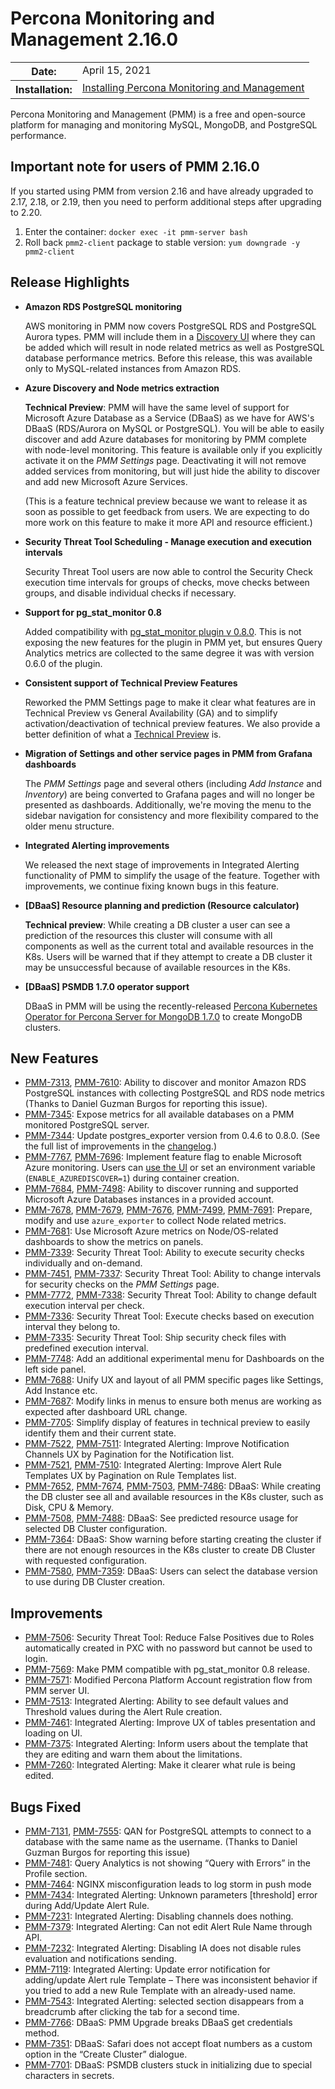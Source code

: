 # Percona Monitoring and Management 2.16.0

<table class="docutils field-list" frame="void" rules="none">
  <colgroup>
    <col class="field-name">
    <col class="field-body">
  </colgroup>
  <tbody valign="top">
    <tr class="field-odd field">
      <th class="field-name">Date:</th>
      <td class="field-body">April 15, 2021</td>
    </tr>
    <tr class="field-even field">
      <th class="field-name">Installation:</th>
      <td class="field-body">
        <a class="reference external" href="https://www.percona.com/software/pmm/quickstart">Installing Percona Monitoring and Management</a></td>
    </tr>
  </tbody>
</table>

Percona Monitoring and Management (PMM) is a free and open-source platform for managing and monitoring MySQL, MongoDB, and PostgreSQL performance.

## Important note for users of PMM 2.16.0

If you started using PMM from version 2.16 and have already upgraded to 2.17, 2.18, or 2.19, then you need to perform additional steps after upgrading to 2.20.

1. Enter the container: `docker exec -it pmm-server bash`
2. Roll back `pmm2-client` package to stable version: `yum downgrade -y pmm2-client`

## Release Highlights

- **Amazon RDS PostgreSQL monitoring**

    AWS monitoring in PMM now covers PostgreSQL RDS and PostgreSQL Aurora types. PMM will include them in a [Discovery UI](../setting-up/client/aws.md#adding-an-amazon-rds-postgresql-instance) where they can be added which will result in node related metrics as well as PostgreSQL database performance metrics. Before this release, this was available only to MySQL-related instances from Amazon RDS.

- **Azure Discovery and Node metrics extraction**

    **Technical Preview**: PMM will have the same level of support for Microsoft Azure Database as a Service (DBaaS) as we have for AWS's DBaaS (RDS/Aurora on MySQL or PostgreSQL). You will be able to easily discover and add Azure databases for monitoring by PMM complete with node-level monitoring. This feature is available only if you explicitly activate it on the *PMM Settings* page. Deactivating it will not remove added services from monitoring, but will just hide the ability to discover and add new Microsoft Azure Services.

    (This is a feature technical preview because we want to release it as soon as possible to get feedback from users. We are expecting to do more work on this feature to make it more API and resource efficient.)

- **Security Threat Tool Scheduling - Manage execution and execution intervals**

    Security Threat Tool users are now able to control the Security Check execution time intervals for groups of checks, move checks between groups, and disable individual checks if necessary.

- **Support for pg_stat_monitor 0.8**

    Added compatibility with [pg_stat_monitor plugin v 0.8.0](https://github.com/percona/pg_stat_monitor/releases/tag/REL0_8_0_STABLE ). This is not exposing the new features for the plugin in PMM yet, but ensures Query Analytics metrics are collected to the same degree it was with version 0.6.0 of the plugin.

- **Consistent support of Technical Preview Features**

    Reworked the PMM Settings page to make it clear what features are in Technical Preview vs General Availability (GA) and to simplify activation/deactivation of technical preview features. We also provide a better definition of what a [Technical Preview](../details/glossary.md#technical-preview) is.

- **Migration of Settings and other service pages in PMM from Grafana dashboards**

    The *PMM Settings* page and several others (including *Add Instance* and *Inventory*) are being converted to Grafana pages and will no longer be presented as dashboards. Additionally, we're moving the menu to the sidebar navigation for consistency and more flexibility compared to the older menu structure.

- **Integrated Alerting improvements**

    We released the next stage of improvements in Integrated Alerting functionality of PMM to simplify the usage of the feature. Together with improvements, we continue fixing known bugs in this feature.

- **[DBaaS] Resource planning and prediction (Resource calculator)**

    **Technical preview**: While creating a DB cluster a user can see a prediction of the resources this cluster will consume with all components as well as the current total and available resources in the K8s. Users will be warned that if they attempt to create a DB cluster it may be unsuccessful because of available resources in the K8s.

- **[DBaaS] PSMDB 1.7.0 operator support**

    DBaaS in PMM will be using the recently-released [Percona Kubernetes Operator for Percona Server for MongoDB 1.7.0](https://www.percona.com/doc/kubernetes-operator-for-psmongodb/RN/Kubernetes-Operator-for-PSMONGODB-RN1.7.0.html) to create MongoDB clusters.

## New Features

- [PMM-7313](https://jira.percona.com/browse/PMM-7313), [PMM-7610](https://jira.percona.com/browse/PMM-7610): Ability to discover and monitor Amazon RDS PostgreSQL instances with collecting PostgreSQL and RDS node metrics (Thanks to Daniel Guzman Burgos for reporting this issue).
- [PMM-7345](https://jira.percona.com/browse/PMM-7345): Expose metrics for all available databases on a PMM monitored PostgreSQL server.
- [PMM-7344](https://jira.percona.com/browse/PMM-7344): Update postgres_exporter version from 0.4.6 to 0.8.0. (See the full list of improvements in the [changelog](https://github.com/percona/postgres_exporter/blob/master/CHANGELOG.md).)
- [PMM-7767](https://jira.percona.com/browse/PMM-7767), [PMM-7696](https://jira.percona.com/browse/PMM-7696): Implement feature flag to enable Microsoft Azure monitoring. Users can [use the UI](../setting-up/client/azure.md) or set an environment variable (`ENABLE_AZUREDISCOVER=1`) during container creation.
- [PMM-7684](https://jira.percona.com/browse/PMM-7684), [PMM-7498](https://jira.percona.com/browse/PMM-7498): Ability to discover running and supported Microsoft Azure Databases instances in a provided account.
- [PMM-7678](https://jira.percona.com/browse/PMM-7678), [PMM-7679](https://jira.percona.com/browse/PMM-7679), [PMM-7676](https://jira.percona.com/browse/PMM-7676), [PMM-7499](https://jira.percona.com/browse/PMM-7499), [PMM-7691](https://jira.percona.com/browse/PMM-7691): Prepare, modify and use `azure_exporter` to collect Node related metrics.
- [PMM-7681](https://jira.percona.com/browse/PMM-7681): Use Microsoft Azure metrics on Node/OS-related dashboards to show the metrics on panels.
- [PMM-7339](https://jira.percona.com/browse/PMM-7339): Security Threat Tool: Ability to execute security checks individually and on-demand.
- [PMM-7451](https://jira.percona.com/browse/PMM-7451), [PMM-7337](https://jira.percona.com/browse/PMM-7337): Security Threat Tool: Ability to change intervals for security checks on the *PMM Settings* page.
- [PMM-7772](https://jira.percona.com/browse/PMM-7772), [PMM-7338](https://jira.percona.com/browse/PMM-7338): Security Threat Tool: Ability to change default execution interval per check.
- [PMM-7336](https://jira.percona.com/browse/PMM-7336): Security Threat Tool: Execute checks based on execution interval they belong to.
- [PMM-7335](https://jira.percona.com/browse/PMM-7335): Security Threat Tool: Ship security check files with predefined execution interval.
- [PMM-7748](https://jira.percona.com/browse/PMM-7748): Add an additional experimental menu for Dashboards on the left side panel.
- [PMM-7688](https://jira.percona.com/browse/PMM-7688): Unify UX and layout of all PMM specific pages like Settings, Add Instance etc.
- [PMM-7687](https://jira.percona.com/browse/PMM-7687): Modify links in menus to ensure both menus are working as expected after dashboard URL change.
- [PMM-7705](https://jira.percona.com/browse/PMM-7705): Simplify display of features in technical preview to easily identify them and their current state.
- [PMM-7522](https://jira.percona.com/browse/PMM-7522), [PMM-7511](https://jira.percona.com/browse/PMM-7511): Integrated Alerting: Improve Notification Channels UX by Pagination for the Notification list.
- [PMM-7521](https://jira.percona.com/browse/PMM-7521), [PMM-7510](https://jira.percona.com/browse/PMM-7510): Integrated Alerting: Improve Alert Rule Templates UX by Pagination on Rule Templates list.
- [PMM-7652](https://jira.percona.com/browse/PMM-7652), [PMM-7674](https://jira.percona.com/browse/PMM-7674), [PMM-7503](https://jira.percona.com/browse/PMM-7503), [PMM-7486](https://jira.percona.com/browse/PMM-7486): DBaaS: While creating the DB cluster see all and available resources in the K8s cluster, such as Disk, CPU & Memory.
- [PMM-7508](https://jira.percona.com/browse/PMM-7508), [PMM-7488](https://jira.percona.com/browse/PMM-7488): DBaaS: See predicted resource usage for selected DB Cluster configuration.
- [PMM-7364](https://jira.percona.com/browse/PMM-7364): DBaaS: Show warning before starting creating the cluster if there are not enough resources in the K8s cluster to create DB Cluster with requested configuration.
- [PMM-7580](https://jira.percona.com/browse/PMM-7580), [PMM-7359](https://jira.percona.com/browse/PMM-7359): DBaaS: Users can select the database version to use during DB Cluster creation.

## Improvements

- [PMM-7506](https://jira.percona.com/browse/PMM-7506): Security Threat Tool: Reduce False Positives due to Roles automatically created in PXC with no password but cannot be used to login.
- [PMM-7569](https://jira.percona.com/browse/PMM-7569): Make PMM compatible with pg_stat_monitor 0.8 release.
- [PMM-7571](https://jira.percona.com/browse/PMM-7571): Modified Percona Platform Account registration flow from PMM server UI.
- [PMM-7513](https://jira.percona.com/browse/PMM-7513): Integrated Alerting: Ability to see default values and Threshold values during the Alert Rule creation.
- [PMM-7461](https://jira.percona.com/browse/PMM-7461): Integrated Alerting: Improve UX of tables presentation and loading on UI.
- [PMM-7375](https://jira.percona.com/browse/PMM-7375): Integrated Alerting: Inform users about the template that they are editing and warn them about the limitations.
- [PMM-7260](https://jira.percona.com/browse/PMM-7260): Integrated Alerting: Make it clearer what rule is being edited.

## Bugs Fixed

- [PMM-7131](https://jira.percona.com/browse/PMM-7131), [PMM-7555](https://jira.percona.com/browse/PMM-7555): QAN for PostgreSQL attempts to connect to a database with the same name as the username. (Thanks to Daniel Guzman Burgos for reporting this issue)
- [PMM-7481](https://jira.percona.com/browse/PMM-7481): Query Analytics is not showing “Query with Errors” in the Profile section.
- [PMM-7464](https://jira.percona.com/browse/PMM-7464): NGINX misconfiguration leads to log storm in push mode
- [PMM-7434](https://jira.percona.com/browse/PMM-7434): Integrated Alerting: Unknown parameters [threshold] error during Add/Update Alert Rule.
- [PMM-7231](https://jira.percona.com/browse/PMM-7231): Integrated Alerting: Disabling channels does nothing.
- [PMM-7379](https://jira.percona.com/browse/PMM-7379): Integrated Alerting: Can not edit Alert Rule Name through API.
- [PMM-7232](https://jira.percona.com/browse/PMM-7232): Integrated Alerting: Disabling IA does not disable rules evaluation and notifications sending.
- [PMM-7119](https://jira.percona.com/browse/PMM-7119): Integrated Alerting: Update error notification for adding/update Alert rule Template – There was inconsistent behavior if you tried to add a new Rule Template with an already-used name.
- [PMM-7543](https://jira.percona.com/browse/PMM-7543): Integrated Alerting: selected section disappears from a breadcrumb after clicking the tab for a second time.
- [PMM-7766](https://jira.percona.com/browse/PMM-7766): DBaaS: PMM Upgrade breaks DBaaS get credentials method.
- [PMM-7351](https://jira.percona.com/browse/PMM-7351): DBaaS: Safari does not accept float numbers as a custom option in the “Create Cluster” dialogue.
- [PMM-7701](https://jira.percona.com/browse/PMM-7701): DBaaS: PSMDB clusters stuck in initializing due to special characters in secrets.
